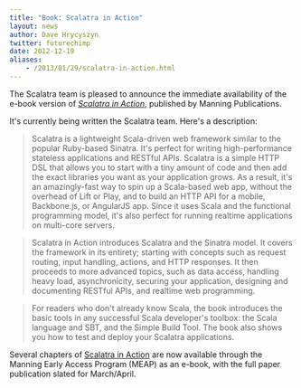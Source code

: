 ```yaml
---
title: "Book: Scalatra in Action"
layout: news
author: Dave Hrycyszyn
twitter: futurechimp
date: 2012-12-19
aliases:
    - /2013/01/29/scalatra-in-action.html
---
```


The Scalatra team is pleased to announce the immediate availability of the e-book version of *[Scalatra in Action](http://www.manning.com/carrero2/)*, published by Manning Publications.

<!--more-->

It's currently being written the Scalatra team. Here's a description:

<blockquote>Scalatra is a lightweight Scala-driven web framework similar to the popular Ruby-based Sinatra. It's perfect for writing high-performance stateless applications and RESTful APIs. Scalatra is a simple HTTP DSL that allows you to start with a tiny amount of code and then add the exact libraries you want as your application grows. As a result, it's an amazingly-fast way to spin up a Scala-based web app, without the overhead of Lift or Play, and to build an HTTP API for a mobile, Backbone.js, or AngularJS app. Since it uses Scala and the functional programming model, it's also perfect for running realtime applications on multi-core servers.</blockquote>

<blockquote>Scalatra in Action introduces Scalatra and the Sinatra model. It covers the framework in its entirety; starting with concepts such as request routing, input handling, actions, and HTTP responses. It then proceeds to more advanced topics, such as data access, handling heavy load, asynchronicity, securing your application, designing and documenting RESTful APIs, and realtime web programming.</blockquote>

<blockquote>For readers who don't already know Scala, the book introduces the basic tools in any successful Scala developer's toolbox: the Scala language and SBT, and the Simple Build Tool. The book also shows you how to test and deploy your Scalatra applications.</blockquote>

Several chapters of [Scalatra in Action](http://www.manning.com/carrero2/) are now available through the Manning Early Access Program (MEAP) as an e-book, with the full paper publication slated for March/April.
